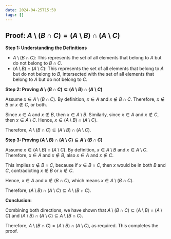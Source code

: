 ```yaml
---
date: 2024-04-25T15:50
tags: []
---
```

## Proof: $A \setminus (B \cap C) = (A \setminus B) \cap (A \setminus C)$
**Step 1: Understanding the Definitions**

- $A \setminus (B \cap C)$: This represents the set of all elements that belong to $A$ but do not belong to $B \cap C$.
- $(A \setminus B) \cap (A \setminus C)$: This represents the set of all elements that belong to $A$ but do not belong to $B$, intersected with the set of all elements that belong to $A$ but do not belong to $C$.

**Step 2: Proving $A \setminus (B \cap C) \subseteq (A \setminus B) \cap (A \setminus C)$**

Assume $x \in A \setminus (B \cap C)$. By definition, $x \in A$ and $x \notin B \cap C$. Therefore, $x \notin B$ or $x \notin C$, or both.

Since $x \in A$ and $x \notin B$, then $x \in A \setminus B$. Similarly, since $x \in A$ and $x \notin C$, then $x \in A \setminus C$. Hence, $x \in (A \setminus B) \cap (A \setminus C)$.

Therefore, $A \setminus (B \cap C) \subseteq (A \setminus B) \cap (A \setminus C)$.

**Step 3: Proving $(A \setminus B) \cap (A \setminus C) \subseteq A \setminus (B \cap C)$**

Assume $x \in (A \setminus B) \cap (A \setminus C)$. By definition, $x \in A \setminus B$ and $x \in A \setminus C$. Therefore, $x \in A$ and $x \notin B$, also $x \in A$ and $x \notin C$.

This implies $x \notin B \cap C$, because if $x \in B \cap C$, then $x$ would be in both $B$ and $C$, contradicting $x \notin B$ or $x \notin C$.

Hence, $x \in A$ and $x \notin (B \cap C)$, which means $x \in A \setminus (B \cap C)$.

Therefore, $(A \setminus B) \cap (A \setminus C) \subseteq A \setminus (B \cap C)$.

**Conclusion:**

Combining both directions, we have shown that $A \setminus (B \cap C) \subseteq (A \setminus B) \cap (A \setminus C)$ and $(A \setminus B) \cap (A \setminus C) \subseteq A \setminus (B \cap C)$.

Therefore, $A \setminus (B \cap C) = (A \setminus B) \cap (A \setminus C)$, as required. This completes the proof.
